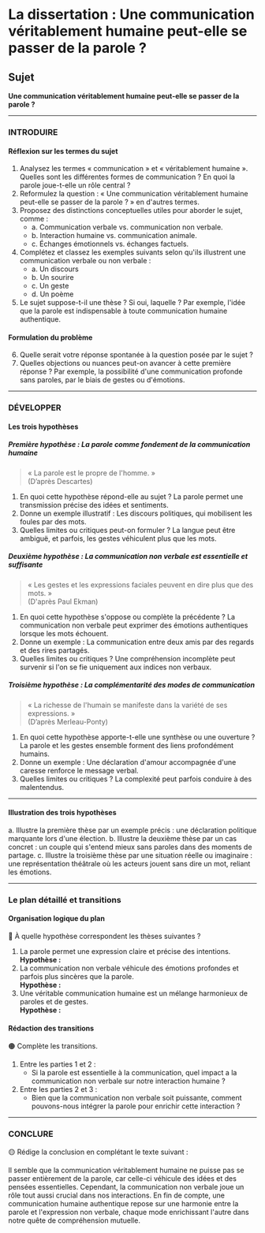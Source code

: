 # La dissertation : Une communication véritablement humaine peut-elle se passer de la parole ?

## Sujet
**Une communication véritablement humaine peut-elle se passer de la parole ?**

---

### INTRODUIRE

#### Réflexion sur les termes du sujet

1. Analysez les termes « communication » et « véritablement humaine ». Quelles sont les différentes formes de communication ? En quoi la parole joue-t-elle un rôle central ?
2. Reformulez la question : « Une communication véritablement humaine peut-elle se passer de la parole ? » en d'autres termes.
3. Proposez des distinctions conceptuelles utiles pour aborder le sujet, comme :
   - a. Communication verbale vs. communication non verbale.
   - b. Interaction humaine vs. communication animale.
   - c. Échanges émotionnels vs. échanges factuels.
4. Complétez et classez les exemples suivants selon qu'ils illustrent une communication verbale ou non verbale :
   - a. Un discours
   - b. Un sourire
   - c. Un geste
   - d. Un poème
5. Le sujet suppose-t-il une thèse ? Si oui, laquelle ? Par exemple, l'idée que la parole est indispensable à toute communication humaine authentique.

#### Formulation du problème

6. Quelle serait votre réponse spontanée à la question posée par le sujet ? 
7. Quelles objections ou nuances peut-on avancer à cette première réponse ? Par exemple, la possibilité d'une communication profonde sans paroles, par le biais de gestes ou d'émotions.

---

### DÉVELOPPER

#### Les trois hypothèses

##### Première hypothèse : La parole comme fondement de la communication humaine

> « La parole est le propre de l'homme. »  
> (D’après Descartes)

1. En quoi cette hypothèse répond-elle au sujet ? La parole permet une transmission précise des idées et sentiments.
2. Donne un exemple illustratif : Les discours politiques, qui mobilisent les foules par des mots.
3. Quelles limites ou critiques peut-on formuler ? La langue peut être ambiguë, et parfois, les gestes véhiculent plus que les mots.

##### Deuxième hypothèse : La communication non verbale est essentielle et suffisante 

> « Les gestes et les expressions faciales peuvent en dire plus que des mots. »  
> (D'après Paul Ekman)

1. En quoi cette hypothèse s'oppose ou complète la précédente ? La communication non verbale peut exprimer des émotions authentiques lorsque les mots échouent.
2. Donne un exemple : La communication entre deux amis par des regards et des rires partagés.
3. Quelles limites ou critiques ? Une compréhension incomplète peut survenir si l'on se fie uniquement aux indices non verbaux.

##### Troisième hypothèse : La complémentarité des modes de communication

> « La richesse de l'humain se manifeste dans la variété de ses expressions. »  
> (D’après Merleau-Ponty)

1. En quoi cette hypothèse apporte-t-elle une synthèse ou une ouverture ? La parole et les gestes ensemble forment des liens profondément humains.
2. Donne un exemple : Une déclaration d'amour accompagnée d'une caresse renforce le message verbal.
3. Quelles limites ou critiques ? La complexité peut parfois conduire à des malentendus.

---

#### Illustration des trois hypothèses

a. Illustre la première thèse par un exemple précis : une déclaration politique marquante lors d'une élection.
b. Illustre la deuxième thèse par un cas concret : un couple qui s'entend mieux sans paroles dans des moments de partage.
c. Illustre la troisième thèse par une situation réelle ou imaginaire : une représentation théâtrale où les acteurs jouent sans dire un mot, reliant les émotions.

---

### Le plan détaillé et transitions

#### Organisation logique du plan

🔴 À quelle hypothèse correspondent les thèses suivantes ?

1. La parole permet une expression claire et précise des intentions.  
   **Hypothèse :** 
2. La communication non verbale véhicule des émotions profondes et parfois plus sincères que la parole.  
   **Hypothèse :** 
3. Une véritable communication humaine est un mélange harmonieux de paroles et de gestes.  
   **Hypothèse :** 

#### Rédaction des transitions

🟠 Complète les transitions.

1. Entre les parties 1 et 2 :  
   - Si la parole est essentielle à la communication, quel impact a la communication non verbale sur notre interaction humaine ?
2. Entre les parties 2 et 3 :  
   - Bien que la communication non verbale soit puissante, comment pouvons-nous intégrer la parole pour enrichir cette interaction ?

---

### CONCLURE

🟡 Rédige la conclusion en complétant le texte suivant :

Il semble que la communication véritablement humaine ne puisse pas se passer entièrement de la parole, car celle-ci véhicule des idées et des pensées essentielles. Cependant, la communication non verbale joue un rôle tout aussi crucial dans nos interactions. En fin de compte, une communication humaine authentique repose sur une harmonie entre la parole et l'expression non verbale, chaque mode enrichissant l'autre dans notre quête de compréhension mutuelle.